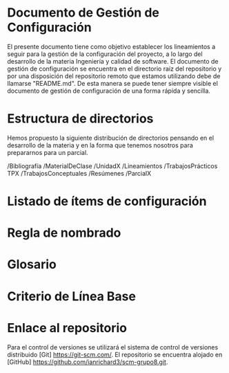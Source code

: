 # Documento de Gestión de Configuración
El presente documento tiene como objetivo establecer los lineamientos a seguir para la gestión de la configuración del proyecto, a lo largo del desarrollo de la materia Ingeniería y calidad de software.
El documento de gestión de configuración se encuentra en el directorio raíz del repositorio y por una disposición del repositorio remoto que estamos utilizando debe de llamarse "README.md". De esta manera se puede tener siempre visible el documento de gestión de configuración de una forma rápida y sencilla.

# Estructura de directorios
Hemos propuesto la siguiente distribución de directorios pensando en el desarrollo de la materia y en la forma que tenemos nosotros para prepararnos para un parcial.

/Bibliografía
/MaterialDeClase
	/UnidadX
/Lineamientos
/TrabajosPrácticos
	TPX
/TrabajosConceptuales
/Resúmenes
	/ParcialX


# Listado de ítems de configuración

# Regla de nombrado

# Glosario

# Criterio de Línea Base

# Enlace al repositorio
Para el control de versiones se utilizará el sistema de control de versiones distribuido [Git] https://git-scm.com/.
El repositorio se encuentra alojado en [GitHub] https://github.com/ianrichard3/scm-grupo8.git. 